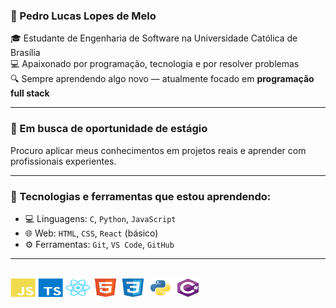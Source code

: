 ### 👋 Pedro Lucas Lopes de Melo

🎓 Estudante de Engenharia de Software na Universidade Católica de Brasília  
💻 Apaixonado por programação, tecnologia e por resolver problemas  
🔍 Sempre aprendendo algo novo — atualmente focado em **programação full stack**

---

### 💼 Em busca de oportunidade de estágio  
Procuro aplicar meus conhecimentos em projetos reais e aprender com profissionais experientes.

---

### 🚀 Tecnologias e ferramentas que estou aprendendo:
- 💻 Linguagens: `C`, `Python`, `JavaScript`
- 🌐 Web: `HTML`, `CSS`, `React` (básico)
- ⚙️ Ferramentas: `Git`, `VS Code`, `GitHub`

---

  <div style="display: inline_block"><br>
  <img align="center" alt="Rafa-Js" height="30" width="40" src="https://raw.githubusercontent.com/devicons/devicon/master/icons/javascript/javascript-plain.svg">
  <img align="center" alt="Rafa-Ts" height="30" width="40" src="https://raw.githubusercontent.com/devicons/devicon/master/icons/typescript/typescript-plain.svg">
  <img align="center" alt="Rafa-React" height="30" width="40" src="https://raw.githubusercontent.com/devicons/devicon/master/icons/react/react-original.svg">
  <img align="center" alt="Rafa-HTML" height="30" width="40" src="https://raw.githubusercontent.com/devicons/devicon/master/icons/html5/html5-original.svg">
  <img align="center" alt="Rafa-CSS" height="30" width="40" src="https://raw.githubusercontent.com/devicons/devicon/master/icons/css3/css3-original.svg">
  <img align="center" alt="Rafa-Python" height="30" width="40" src="https://raw.githubusercontent.com/devicons/devicon/master/icons/python/python-original.svg">
  <img align="center" alt="Rafa-Csharp" height="30" width="40" src="https://raw.githubusercontent.com/devicons/devicon/master/icons/csharp/csharp-original.svg">
</div>


